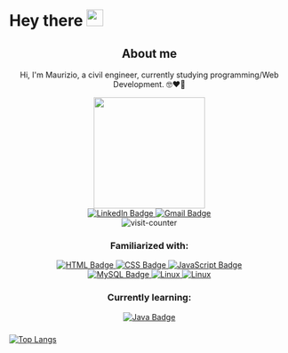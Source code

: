 # Hey there <img src="https://media.giphy.com/media/hvRJCLFzcasrR4ia7z/giphy.gif" width="30px"/>

<div align="center">
<h2> About me </h2>
<p> Hi, I'm Maurizio, a civil engineer, currently studying programming/Web Development. 🤓❤️💪</p>
</div>

<div id="badges" align="center">
  
  <div id="gif-header" align="center">
  <img src="https://i.giphy.com/media/jdPMeyv9rn0hZHh8n9/giphy.webp" width="200"/>  
  </div>
  
  <a href="https://www.linkedin.com/in/mprosperini/" target="_blank">
    <img src="https://img.shields.io/badge/LinkedIn-blue?logo=linkedin&logoColor=white&style=for-the-badge" alt="LinkedIn Badge"/>
  </a>
  <a href="mailto:mpc7w7@gmail.com" target="_blank">
    <img src="https://img.shields.io/badge/Gmail-red?logo=gmail&logoColor=white&style=for-the-badge" alt="Gmail Badge"/>
  </a>
  <!-- SOON <a href="">
    <img src="https://img.shields.io/badge/Portfolio-272D2E" alt="Portfolio Badge"/>
  </a> -->
  
  <div id="counter" align="center">
  <img src="https://komarev.com/ghpvc/?username=mprosperini&style=flat-square&color=blue" alt="visit-counter"/>
  </div>
  
  
  
  <h3> Familiarized with: </h3>
  <a href="">
    <img src="https://img.shields.io/badge/HTML-F24E29?logo=html5&logoColor=white&style=for-the-badge" alt="HTML Badge"/>
  </a>
  <a href="">
    <img src="https://img.shields.io/badge/CSS-0477BF?logo=css3&logoColor=white&style=for-the-badge" alt="CSS Badge"/>
  </a>
  <a href="">
    <img src="https://img.shields.io/badge/JavaScript-E5C731?logo=javascript&logoColor=black&style=for-the-badge" alt="JavaScript Badge"/>
  </a>
  
  <div id="" align="center">
  <a href="">
    <img src="https://img.shields.io/badge/MySQL-4479A1?logo=mysql&logoColor=black&style=for-the-badge" alt="MySQL Badge"/>
  </a>
  <a href="">
    <img src="https://img.shields.io/badge/Linux-FCC624?logo=linux&logoColor=black&style=for-the-badge" alt="Linux"/>
  </a>
      <a href="">
    <img src="https://img.shields.io/badge/Git-F05032?logo=git&logoColor=black&style=for-the-badge" alt="Linux"/>
  </a>
  </div>
  
  
  
  <h3> Currently learning: </h3>
  <a href="">
    <img src="https://img.shields.io/badge/Java-D96704?logo=java&logoColor=white&style=for-the-badge" alt="Java Badge"/>
  </a>
  
</div>


### 

[![Top Langs](https://github-readme-stats.vercel.app/api/top-langs/?username=mprosperini&layout=compact&theme=vision-friendly-dark)](https://github.com/anuraghazra/github-readme-stats)





